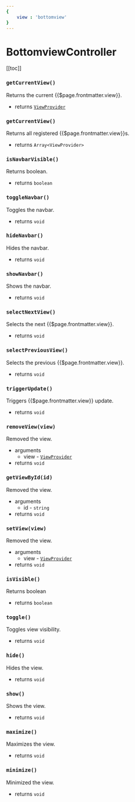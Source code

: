 ```yaml
---
{
    view : 'bottomview'
}
---
```


# BottomviewController

[[toc]]

### `getCurrentView()`
Returns the current {{$page.frontmatter.view}}.
* returns [`ViewProvider`](/structures/view-provider.md)

### `getCurrentView()`
Returns all registered {{$page.frontmatter.view}}s.
* returns `Array<ViewProvider>`


### `isNavbarVisible()`
Returns boolean.
* returns `boolean`


### `toggleNavbar()`
Toggles the navbar.
* returns `void`


### `hideNavbar()`
Hides the navbar.
* returns `void`


### `showNavbar()`
Shows the navbar.
* returns `void`


### `selectNextView()`
Selects the next {{$page.frontmatter.view}}.
* returns `void`


### `selectPreviousView()`
Selects the previous {{$page.frontmatter.view}}.
* returns `void`


### `triggerUpdate()`
Triggers {{$page.frontmatter.view}} update.
* returns `void`


### `removeView(view)`
Removed the view.
* arguments
  * view - [`ViewProvider`](/structures/view-provider.md)
* returns `void`

### `getViewById(id)`
Removed the view.
* arguments
  * id - `string`
* returns `void`

### `setView(view)`
Removed the view.
* arguments
  * view - [`ViewProvider`](/structures/view-provider.md)
* returns `void`

### `isVisible()`
Returns boolean
* returns `boolean`

### `toggle()`
Toggles view visibility.
* returns `void`

### `hide()`
Hides the view.
* returns `void`

### `show()`
Shows the view.
* returns `void`

### `maximize()`
Maximizes the view.
* returns `void`

### `minimize()`
Minimized the view.
* returns `void`